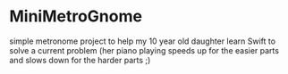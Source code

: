 # MiniMetroGnome
simple metronome project to help my 10 year old daughter learn Swift to solve a current problem (her piano playing speeds up for the easier parts and slows down for the harder parts ;)
